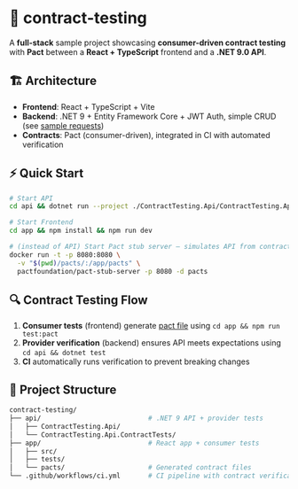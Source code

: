 # 🤝 contract-testing

A **full-stack** sample project showcasing **consumer-driven contract testing** with **Pact** between a **React + TypeScript** frontend and a **.NET 9.0 API**.

## 🏗 Architecture
- **Frontend**: React + TypeScript + Vite  
- **Backend**: .NET 9 + Entity Framework Core + JWT Auth, simple CRUD (see [sample requests](https://github.com/rutkowski-tomasz/contract-testing/blob/main/requests.http))
- **Contracts**: Pact (consumer-driven), integrated in CI with automated verification

## ⚡ Quick Start

```sh
# Start API
cd api && dotnet run --project ./ContractTesting.Api/ContractTesting.Api.csproj

# Start Frontend
cd app && npm install && npm run dev

# (instead of API) Start Pact stub server – simulates API from contract
docker run -t -p 8080:8080 \
  -v "$(pwd)/pacts/:/app/pacts" \
  pactfoundation/pact-stub-server -p 8080 -d pacts
```

## 🔍 Contract Testing Flow
1. **Consumer tests** (frontend) generate [pact file](https://github.com/rutkowski-tomasz/contract-testing/blob/main/app/pacts/contract-testing-app-ContractTesting.Api.json) using `cd app && npm run test:pact`
2. **Provider verification** (backend) ensures API meets expectations using `cd api && dotnet test`
3. **CI** automatically runs verification to prevent breaking changes  

## 📂 Project Structure
```sh
contract-testing/
├── api/                           # .NET 9 API + provider tests
│   ├── ContractTesting.Api/
│   └── ContractTesting.Api.ContractTests/
├── app/                           # React app + consumer tests
│   ├── src/
│   ├── tests/
│   └── pacts/                     # Generated contract files
└── .github/workflows/ci.yml       # CI pipeline with contract verification
```

